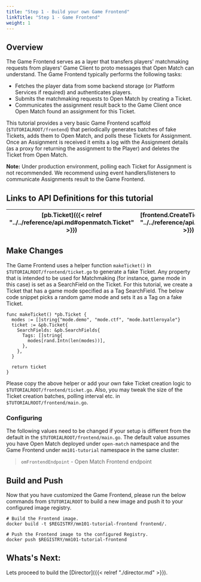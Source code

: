 ```yaml
---
title: "Step 1 - Build your own Game Frontend"
linkTitle: "Step 1 - Game Frontend"
weight: 1
---
```


## Overview

The Game Frontend serves as a layer that transfers players' matchmaking requests from players' Game Client to proto messages that Open Match can understand. The Game Frontend typically performs the following tasks:

- Fetches the player data from some backend storage (or Platform Services if required) and authenticates players.
- Submits the matchmaking requests to Open Match by creating a Ticket.
- Communicates the assignment result back to the Game Client once Open Match found an assignment for this Ticket.

This tutorial provides a very basic Game Frontend scaffold (```$TUTORIALROOT/frontend```) that periodically generates batches of fake Tickets, adds them to Open Match, and polls these Tickets for Assignment. Once an Assignment is received it emits a log with the Assignment details (as a proxy for returning the assignment to the Player) and deletes the Ticket from Open Match.

**Note:** Under production environment, polling each Ticket for Assignment is not recommended. We recommend using event handlers/listeners to communicate Assignments result to the Game Frontend.

## Links to API Definitions for this tutorial

| [pb.Ticket]({{< relref "../../reference/api.md#openmatch.Ticket" >}}) | [frontend.CreateTicket]({{< relref "../../reference/api.md#frontend" >}}) | [frontend.GetTicket]({{< relref "../../reference/api.md#frontend" >}}) | [frontend.DeleteTicket]({{< relref "../../reference/api.md#frontend" >}})
| ----- | ---- | ----- | ----------- |

## Make Changes

The Game Frontend uses a helper function ```makeTicket()``` in ```$TUTORIALROOT/frontend/ticket.go``` to generate a fake Ticket. Any property that is intended to be used for Matchmaking (for instance, game mode in this case) is set as a SearchField on the Ticket. For this tutorial, we create a Ticket that has a game mode specified as a Tag SearchField. The below code snippet picks a random game mode and sets it as a Tag on a fake Ticket.

```
func makeTicket() *pb.Ticket {
  modes := []string{"mode.demo", "mode.ctf", "mode.battleroyale"}
  ticket := &pb.Ticket{
    SearchFields: &pb.SearchFields{
      Tags: []string{
        modes[rand.Intn(len(modes))],
      },
    },
  }

  return ticket
}
```

Please copy the above helper or add your own fake Ticket creation logic to ```$TUTORIALROOT/frontend/ticket.go```. Also, you may tweak the size of the Ticket creation batches, polling interval etc. in ```$TUTORIALROOT/frontend/main.go```.

### Configuring

The following values need to be changed if your setup is different from the default in the ```$TUTORIALROOT/frontend/main.go```. The default value assumes you have Open Match deployed under ```open-match``` namespace and the Game Frontend under ```mm101-tutorial``` namespace in the same cluster:

> `omFrontendEndpoint` - Open Match Frontend endpoint

## Build and Push

Now that you have customized the Game Frontend, please run the below commands from ```$TUTORIALROOT``` to build a new image and push it to your configured image registry.

```
# Build the Frontend image.
docker build -t $REGISTRY/mm101-tutorial-frontend frontend/.

# Push the Frontend image to the configured Registry.
docker push $REGISTRY/mm101-tutorial-frontend
```

## Whats's Next:

Lets proceed to build the [Director]({{< relref "./director.md" >}}).

